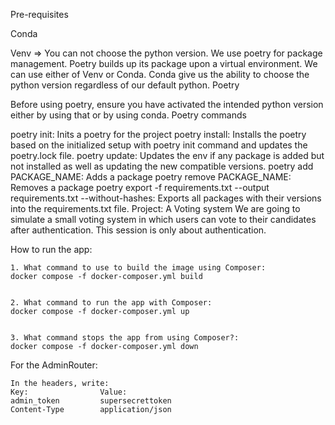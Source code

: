 Pre-requisites

Conda

Venv => You can not choose the python version. We use poetry for package management. Poetry builds up its package upon a virtual environment. We can use either of Venv or Conda. Conda give us the ability to choose the python version regardless of our default python.
Poetry

Before using poetry, ensure you have activated the intended python version either by using that or by using conda.
Poetry commands

poetry init: Inits a poetry for the project poetry install: Installs the poetry based on the initialized setup with poetry init command and updates the poetry.lock file. poetry update: Updates the env if any package is added but not installed as well as updating the new compatible versions. poetry add PACKAGE_NAME: Adds a package poetry remove PACKAGE_NAME: Removes a package poetry export -f requirements.txt --output requirements.txt --without-hashes: Exports all packages with their versions into the requirements.txt file.
Project: A Voting system
We are going to simulate a small voting system in which users can vote to their candidates after authentication. This session is only about authentication.




How to run the app:

    1. What command to use to build the image using Composer:
	docker compose -f docker-composer.yml build


    2. What command to run the app with Composer:
	docker compose -f docker-composer.yml up


    3. What command stops the app from using Composer?:
	docker compose -f docker-composer.yml down



For the AdminRouter:

    In the headers, write:
    Key:                Value:
    admin_token         supersecrettoken
    Content-Type        application/json

